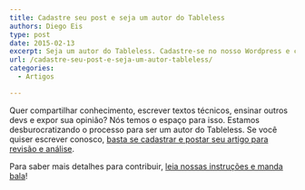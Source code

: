 ```yaml
---
title: Cadastre seu post e seja um autor do Tableless
authors: Diego Eis
type: post
date: 2015-02-13
excerpt: Seja um autor do Tableless. Cadastre-se no nosso Wordpress e compartilhe seus artigos.
url: /cadastre-seu-post-e-seja-um-autor-tableless/
categories:
  - Artigos

---
```

Quer compartilhar conhecimento, escrever textos técnicos, ensinar outros devs e expor sua opinião? Nós temos o espaço para isso. Estamos desburocratizando o processo para ser um autor do Tableless. Se você quiser escrever conosco, [basta se cadastrar e postar seu artigo para revisão e análise][1].

Para saber mais detalhes para contribuir, [leia nossas instruções e manda bala][2]!

 [1]: http://tableless.com.br/wp-login.php?action=register
 [2]: http://tableless.com.br/seja-um-autor/ "Seja um autor do Tableless"